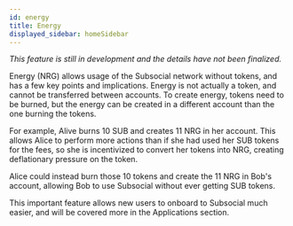 ```yaml
---
id: energy
title: Energy
displayed_sidebar: homeSidebar
---
```


*This feature is still in development and the details have not been finalized.*

Energy (NRG) allows usage of the Subsocial network without tokens, and has a few key points and implications. 
Energy is not actually a token, and cannot be transferred between accounts. 
To create energy, tokens need to be burned, but the energy can be created in a different account than the one burning the tokens.

For example, Alive burns 10 SUB and creates 11 NRG in her account. 
This allows Alice to perform more actions than if she had used her SUB tokens for the fees, so she is incentivized to convert her tokens into NRG, 
creating deflationary pressure on the token.

Alice could instead burn those 10 tokens and create the 11 NRG in Bob's account, allowing Bob to use Subsocial without ever getting SUB tokens.

This important feature allows new users to onboard to Subsocial much easier, and will be covered more in the Applications section.
